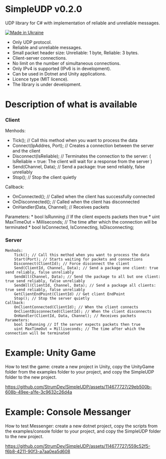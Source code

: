 # SimpleUDP v0.2.0

UDP library for C# with implementation of reliable and unreliable messages.

[![Made in Ukraine](https://img.shields.io/badge/made_in-ukraine-ffd700.svg?labelColor=0057b7)](https://stand-with-ukraine.pp.ua)

* Only UDP protocol.
* Reliable and unreliable messages.
* Small packet header size: Unreliable: 1 byte, Reliable: 3 bytes.
* Client-server connections.
* No limit on the number of simultaneous connections.
* Only IPv4 is supported (IPv6 is in development).
* Can be used in Dotnet and Unity applications.
* Licence type (MIT licence).
* The library is under development.

# Description of what is available

### Client

Menhods:

  * Tick(); // Call this method when you want to process the data
  * Connect(IpAddres, Port); // Creates a connection between the server and the client
  * Disconnect(IsReliable); // Terminates the connection to the server: ( IsReliable = true: The client will wait for a response from the server )
  * Send(Channel, Data); // Send a package: true send reliably, false unreliably
  * Stop(); // Stop the client quietly

Callback:
  * OnConnected(); // Called when the client has successfully connected
  * OnDisconnected(); // Called when the client has disconnected
  * OnHandler(Data, Channel); // Receives packets
         
Parameters:
       * bool IsRunning // If the client expects packets then true
       * uint MaxTimeOut = Milliseconds; // The time after which the connection will be terminated
       * bool IsConnected, IsConnecting, IsDisconnecting;
        
### Server 

    Menhods:
        Tick(); // Call this method when you want to process the data
        Start(Port); // Starts waiting for packets and connections
        Disconnect(ClientId); // Force disconnect the client
        Send(ClientId, Channel, Data); // Send a package one client: true send reliably, false unreliably
        SendAll(Channel, Data); // Send the package to all but one client: true send reliably, false unreliably
        SendAll(ClientId, Channel, Data); // Send a package all clients: true send reliably, false unreliably
        GetClientEndPoint(ClientId) // Get client EndPoint
        Stop(); // Stop the server quietly
    Callback:
        OnClientConnected(ClientId); // When the client connects
        OnClientDisconnected(ClientId); // When the client disconnects
        OnHandler(ClientId, Data, Channel); // Receives packets
    Parameters:
        bool IsRunning // If the server expects packets then true
        uint MaxTimeOut = Milliseconds; // The time after which the connection will be terminated

# Example: Unity Game

How to test the game: create a new project in Unity, copy the UnityGame folder from the examples folder to your project, and copy the SimpleUDP folder to the new project.

https://github.com/StrumDev/SimpleUDP/assets/114677727/29eb500b-608b-49ee-a1fe-3c9632c26d4a

# Example: Console Messanger

How to test Messenger: create a new dotnet project, copy the scripts from the examples/console folder to your project, and copy the SimpleUDP folder to the new project.

https://github.com/StrumDev/SimpleUDP/assets/114677727/559c52f5-f6b8-4211-90f3-a7aa0ea5d608
